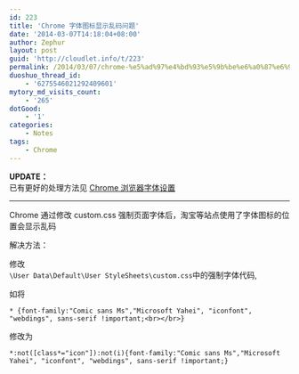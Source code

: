 ```yaml
---
id: 223
title: 'Chrome 字体图标显示乱码问题'
date: '2014-03-07T14:18:04+08:00'
author: Zephur
layout: post
guid: 'http://cloudlet.info/t/223'
permalink: /2014/03/07/chrome-%e5%ad%97%e4%bd%93%e5%9b%be%e6%a0%87%e6%98%be%e7%a4%ba%e4%b9%b1%e7%a0%81%e9%97%ae%e9%a2%98/
duoshuo_thread_id:
    - '6275546021292409601'
mytory_md_visits_count:
    - '265'
dotGood:
    - '1'
categories:
    - Notes
tags:
    - Chrome
---
```


**UPDATE：**  
已有更好的处理方法见 [Chrome 浏览器字体设置](http://cloudlet.info/t/431)

- - - - - -

Chrome 通过修改 custom.css 强制页面字体后，淘宝等站点使用了字体图标的位置会显示乱码

解决方法：

修改  
`\User Data\Default\User StyleSheets\custom.css`中的强制字体代码,

如将

`* {font-family:"Comic sans Ms","Microsoft Yahei", "iconfont", "webdings", sans-serif !important;<br></br>}`

修改为

`*:not([class*="icon"]):not(i){font-family:"Comic sans Ms","Microsoft Yahei", "iconfont", "webdings", sans-serif !important;}`
